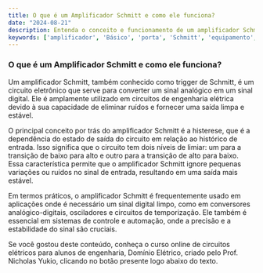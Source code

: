```yaml
---
title: O que é um Amplificador Schmitt e como ele funciona?
date: "2024-08-21"
description: Entenda o conceito e funcionamento de um amplificador Schmitt no contexto de circuitos elétricos.
keywords: ['amplificador', 'Básico', 'porta', 'Schmitt', 'equipamento', 'Analógico', 'Conceito']
---
```


### O que é um Amplificador Schmitt e como ele funciona?

Um amplificador Schmitt, também conhecido como trigger de Schmitt, é um circuito eletrônico que serve para converter um sinal analógico em um sinal digital. Ele é amplamente utilizado em circuitos de engenharia elétrica devido à sua capacidade de eliminar ruídos e fornecer uma saída limpa e estável.

O principal conceito por trás do amplificador Schmitt é a histerese, que é a dependência do estado de saída do circuito em relação ao histórico de entrada. Isso significa que o circuito tem dois níveis de limiar: um para a transição de baixo para alto e outro para a transição de alto para baixo. Essa característica permite que o amplificador Schmitt ignore pequenas variações ou ruídos no sinal de entrada, resultando em uma saída mais estável.

Em termos práticos, o amplificador Schmitt é frequentemente usado em aplicações onde é necessário um sinal digital limpo, como em conversores analógico-digitais, osciladores e circuitos de temporização. Ele também é essencial em sistemas de controle e automação, onde a precisão e a estabilidade do sinal são cruciais.

Se você gostou deste conteúdo, conheça o curso online de circuitos elétricos para alunos de engenharia, Domínio Elétrico, criado pelo Prof. Nicholas Yukio, clicando no botão presente logo abaixo do texto.